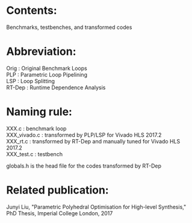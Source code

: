 # Contents: 
Benchmarks, testbenches, and transformed codes  

# Abbreviation:  
Orig   : Original Benchmark Loops  
PLP    : Parametric Loop Pipelining  
LSP    : Loop Splitting  
RT-Dep : Runtime Dependence Analysis  

# Naming rule:  
XXX.c        : benchmark loop  
XXX_vivado.c : transformed by PLP/LSP for Vivado HLS 2017.2  
XXX_rt.c     : transformed by RT-Dep and manually tuned for Vivado HLS 2017.2  
XXX_test.c   : testbench  

globals.h is the head file for the codes transformed by RT-Dep   

# Related publication:
Junyi Liu, "Parametric Polyhedral Optimisation for High-level Synthesis," PhD Thesis, Imperial College London, 2017  


